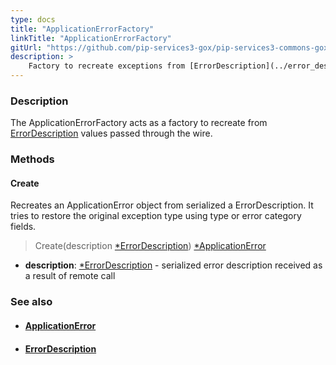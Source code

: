 ```yaml
---
type: docs
title: "ApplicationErrorFactory"
linkTitle: "ApplicationErrorFactory"
gitUrl: "https://github.com/pip-services3-gox/pip-services3-commons-gox"
description: >
    Factory to recreate exceptions from [ErrorDescription](../error_description) values passed through the wire.
---
```


### Description

The ApplicationErrorFactory acts as a factory to recreate from [ErrorDescription](../error_description) values passed through the wire.

### Methods

#### Create
Recreates an ApplicationError object from serialized a ErrorDescription.
It tries to restore the original exception type using type or error category fields.

> Create(description [*ErrorDescription](../error_description)) [*ApplicationError](../application_error)

- **description**: [*ErrorDescription](../error_description) - serialized error description received as a result of remote call

### See also
- #### [ApplicationError](../application_error)
- #### [ErrorDescription](../error_description)
